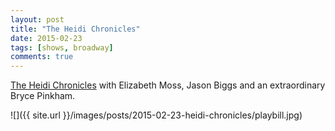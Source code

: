 ```yaml
---
layout: post
title: "The Heidi Chronicles"
date: 2015-02-23
tags: [shows, broadway]
comments: true
---
```

[The Heidi Chronicles](http://www.theheidichroniclesonbroadway.com) with Elizabeth Moss, Jason Biggs and an extraordinary Bryce Pinkham.

![]({{ site.url }}/images/posts/2015-02-23-heidi-chronicles/playbill.jpg)

